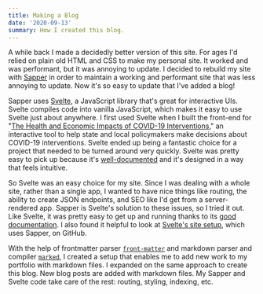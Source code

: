 ```yaml
---
title: Making a Blog
date: '2020-09-13'
summary: How I created this blog. 
---
```


A while back I made a decidedly better version of this site. For ages I'd relied on plain old HTML and CSS to make my personal site. It worked and was performant, but it was annoying to update. I decided to rebuild my site with [Sapper](https://sapper.svelte.dev/) in order to maintain a working and performant site that was less annoying to update. Now it's so easy to update that I've added a blog!

Sapper uses [Svelte](https://svelte.dev/), a JavaScript library that's great for interactive UIs. Svelte compiles code into vanilla JavaScript, which makes it easy to use Svelte just about anywhere. I first used Svelte when I built the front-end for "[The Health and Economic Impacts of COVID-19 Interventions](https://www.rand.org/pubs/tools/TLA173-1/tool.html)," an interactive tool to help state and local policymakers make decisions about COVID-19 interventions. Svelte ended up being a fantastic choice for a project that needed to be turned around very quickly. Svelte was pretty easy to pick up because it's [well-documented](https://svelte.dev/docs) and it's designed in a way that feels intuitive.

So Svelte was an easy choice for my site. Since I was dealing with a whole site, rather than a single app, I wanted to have nice things like routing, the ability to create JSON endpoints, and SEO like I'd get from a server-rendered app. Sapper is Svelte's solution to these issues, so I tried it out. Like Svelte, it was pretty easy to get up and running thanks to its [good documentation](https://sapper.svelte.dev/docs). I also found it helpful to look at [Svelte's site setup](https://github.com/sveltejs/svelte/tree/master/site), which uses Sapper, on GitHub.

With the help of frontmatter parser [<code>front-matter</code>](https://github.com/jxson/front-matter) and markdown parser and compiler [<code>marked</code>](https://github.com/markedjs/marked), I created a setup that enables me to add new work to my portfolio with markdown files. I expanded on the same approach to create this blog. New blog posts are added with markdown files. My Sapper and Svelte code take care of the rest: routing, styling, indexing, etc.
